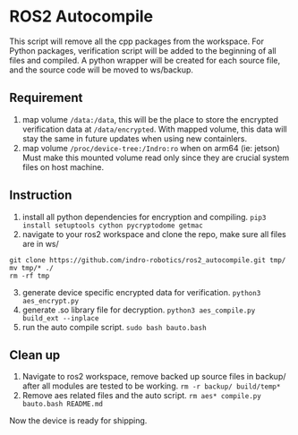 # ROS2 Autocompile
This script will remove all the cpp packages from the workspace. For Python packages, verification script will be added to the beginning of all files and compiled. A python wrapper will be created for each source file, and the source code will be moved to ws/backup.

## Requirement
1. map volume `/data:/data`, this will be the place to store the encrypted verification data at `/data/encrypted`. With mapped volume, this data will stay the same in future updates when using new containlers.
2. map volume `/proc/device-tree:/Indro:ro` when on arm64 (ie: jetson) Must make this mounted volume read only since they are crucial system files on host machine.

## Instruction
1. install all python dependencies for encryption and compiling. `pip3 install setuptools cython pycryptodome getmac`
2. navigate to your ros2 workspace and clone the repo, make sure all files are in ws/
```
git clone https://github.com/indro-robotics/ros2_autocompile.git tmp/
mv tmp/* ./
rm -rf tmp
```
3. generate device specific encrypted data for verification. `python3 aes_encrypt.py`
4. generate .so library file for decryption. `python3 aes_compile.py build_ext --inplace`
5. run the auto compile script. `sudo bash bauto.bash`

## Clean up
1. Navigate to ros2 workspace, remove backed up source files in backup/ after all modules are tested to be working. `rm -r backup/ build/temp*`
2. Remove aes related files and the auto script. `rm aes* compile.py bauto.bash README.md`

Now the device is ready for shipping.
